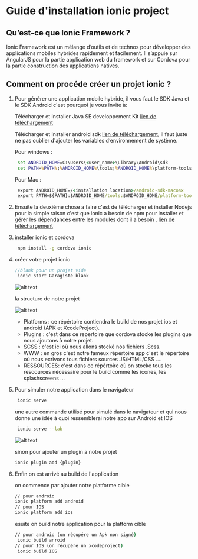 # Guide d'installation ionic project
##  Qu’est-ce que Ionic Framework ?

 Ionic Framework est un mélange d’outils et de technos pour développer des applications mobiles hybrides rapidement et facilement. Il s’appuie sur AngularJS pour la partie application web du framework et sur Cordova  pour la partie construction des applications natives. 
##  Comment on procéde créer un projet ionic ? 
1. Pour générer une application mobile hybride, il vous faut le SDK Java et le SDK Android c'est pourquoi je vous invite à:

     Télécharger et installer Java SE developpement Kit    [lien de téléchargement](http://www.oracle.com/technetwork/java/javase/downloads/jdk7-downloads-1880260.html) 
     
    Télécharger et installer android sdk   [lien de téléchargement](http://developer.android.com/sdk/index.html#Othe), 
    il faut juste ne pas oublier d'ajouter les variables d’environnement de système.
    
    Pour windows :
    ```cmd
     set ANDROID_HOME=C:\Users\<user_name>\Library\Android\sdk
     set PATH=%PATH%;%ANDROID_HOME%\tools;%ANDROID_HOME%\platform-tools
    ```
     Pour Mac :
    ```cmd
     export ANDROID_HOME=/<installation location>/android-sdk-macosx
     export PATH=${PATH}:$ANDROID_HOME/tools:$ANDROID_HOME/platform-tools
    ```
    
    
2. Ensuite la deuxiéme chose a faire c'est de télécharger et installer Nodejs pour la simple raison c'est que ionic a besoin de npm pour  installer et gérer les dépendances entre les modules dont il a besoin  . 
    [lien de téléchargement](https://nodejs.org/en/)
3. installer ionic et cordova 
    ```cmd
     npm install -g cordova ionic
    ```
4. créer votre projet ionic 

    ```javascript
    //blank pour un projet vide 
     ionic start Garagiste blank
    ```
   ![alt text](https://github.com/abouelaiz/ionic_project/blob/master/images/start.PNG " Logo Title Text 1")
   
   la structure de notre projet 
   
      ![alt text](https://github.com/abouelaiz/ionic_project/blob/master/images/structure.PNG " Logo Title Text 1")
    * Platforms : ce répértoire contiendra le build de nos projet ios et android (APK et XcodeProject).
    * Plugins   : c'est dans ce repertoire que cordova stocke les plugins que nous ajoutons à notre projet.
    * SCSS      : c'est ici où nous allons stocké nos fichiers .Scss.
    * WWW :      en gros c'est notre fameux répértoire app c'est le répertoire où nous ecrivons tous fichiers sources  JS/HTML/CSS ....
    * RESSOURCES: c'est dans ce répértoire où on stocke  tous les resoources nécessaire pour le build comme les icones,  les splashscreens ...
5. Pour simuler notre application dans le navigateur 

   ```cmd
    ionic serve
    ```
    une autre commande utilisé pour simulé dans le navigateur et qui nous donne une idée à quoi ressemblerai notre app sur Android et IOS
   ```cmd
    ionic serve --lab
    ```
    
    ![alt text](https://github.com/abouelaiz/ionic_project/blob/master/images/lab.PNG "Logo Title Text 1")
     
     sinon pour ajouter un plugin a notre projet 
      ```cmd
    ionic plugin add {plugin}
    ```
     
6. Enfin on est arrivé  au  build   de l'application  

   on commence par ajouter notre platforme cible

    ```cmd
    // pour android
    ionic platform add android
    // pour IOS
    ionic platform add ios
    ```
    esuite on build notre application pour la platform cible

    ```cmd
    // pour android (on récupére un Apk non signé)
     ionic build anroid 
    // pour IOS (on récupére un xcodeproject)
     ionic build IOS
    ```    
    
